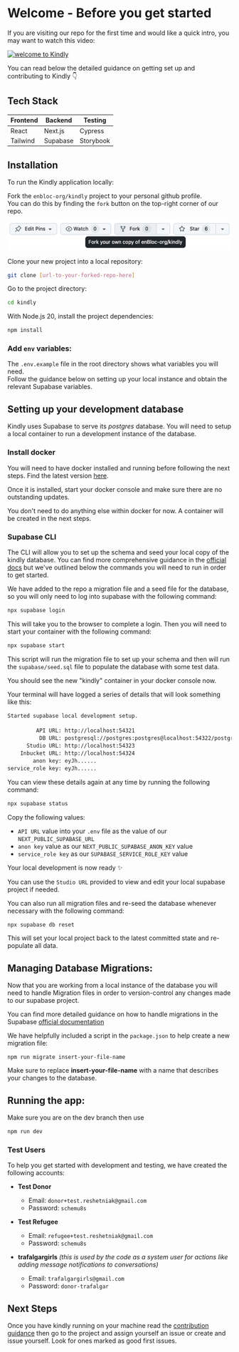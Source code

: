 # Welcome - Before you get started

If you are visiting our repo for the first time and would like a quick intro, you may want to watch this video:

[![welcome to Kindly](https://cdn.loom.com/sessions/thumbnails/f67dccc47ab448508e32bb3e672121f9-1716460124959-with-play.gif)](https://www.loom.com/share/f67dccc47ab448508e32bb3e672121f9?sid=5a67e0d6-7151-4e8b-a71a-8748a74b820e)

You can read below the detailed guidance on getting set up and contributing to Kindly 👇

## Tech Stack

| Frontend | Backend  | Testing   |
| -------- | -------- | --------- |
| React    | Next.js  | Cypress   |
| Tailwind | Supabase | Storybook |

## Installation

To run the Kindly application locally:

Fork the `enbloc-org/kindly` project to your personal github profile.  
You can do this by finding the `fork` button on the top-right corner of our repo.

![screenshot of fork button in github](./documentation_images/fork_repo.png)

Clone your new project into a local repository:

```bash
git clone [url-to-your-forked-repo-here]
```

Go to the project directory:

```bash
cd kindly
```

With Node.js 20, install the project dependencies:

```bash
npm install
```

### Add `env` variables:

The `.env.example` file in the root directory shows what variables you will need.  
Follow the guidance below on setting up your local instance and obtain the relevant Supabase variables.

## Setting up your development database

Kindly uses Supabase to serve its _postgres_ database. You will need to setup a local container to run a development instance of the database.

### Install docker

You will need to have docker installed and running before following the next steps. Find the latest version [here](https://www.docker.com/products/docker-desktop/).

Once it is installed, start your docker console and make sure there are no outstanding updates.

You don't need to do anything else within docker for now. A container will be created in the next steps.

### Supabase CLI

The CLI will allow you to set up the schema and seed your local copy of the kindly database. You can find more comprehensive guidance in the [official docs](https://supabase.com/docs/guides/cli/getting-started) but we've outlined below the commands you will need to run in order to get started.

We have added to the repo a migration file and a seed file for the database, so you will only need to log into supabase with the following command:

```bash
npx supabase login
```

This will take you to the browser to complete a login. Then you will need to start your container with the following command:

```bash
npx supabase start
```

This script will run the migration file to set up your schema and then will run the `supabase/seed.sql` file to populate the database with some test data.

You should see the new "kindly" container in your docker console now.

Your terminal will have logged a series of details that will look something like this:

```bash
Started supabase local development setup.

         API URL: http://localhost:54321
          DB URL: postgresql://postgres:postgres@localhost:54322/postgres
      Studio URL: http://localhost:54323
    Inbucket URL: http://localhost:54324
        anon key: eyJh......
service_role key: eyJh......
```

You can view these details again at any time by running the following command:

```bash
npx supabase status
```

Copy the following values:
- `API URL` value into your `.env` file as the value of our `NEXT_PUBLIC_SUPABASE_URL`
- `anon key` value as our `NEXT_PUBLIC_SUPABASE_ANON_KEY` value
- `service_role key` as our `SUPABASE_SERVICE_ROLE_KEY` value

Your local development is now ready ✨

You can use the `Studio URL` provided to view and edit your local supabase project if needed.

You can also run all migration files and re-seed the database whenever necessary with the following command:

```bash
npx supabase db reset
```

This will set your local project back to the latest committed state and re-populate all data.

## Managing Database Migrations:

Now that you are working from a local instance of the database you will need to handle Migration files in order to version-control any changes made to our supabase project.

You can find more detailed guidance on how to handle migrations in the Supabase [official documentation](https://supabase.com/docs/guides/cli/managing-environments?queryGroups=environment&environment=staging#auto-schema-diff)

We have helpfully included a script in the `package.json` to help create a new migration file:

```
npm run migrate insert-your-file-name
```

Make sure to replace **insert-your-file-name** with a name that describes your changes to the database.

## Running the app:

Make sure you are on the dev branch then use

```bash
npm run dev
```

### Test Users

To help you get started with development and testing, we have created the following accounts:

- **Test Donor**
  - Email: `donor+test.reshetniak@gmail.com`
  - Password: `schemu8s`

- **Test Refugee**
  - Email: `refugee+test.reshetniak@gmail.com`
  - Password: `schemu8s`

- **trafalgargirls** *(this is used by the code as a system user for actions like adding message notifications to conversations)*
  - Email: `trafalgargirls@gmail.com`
  - Password: `donor-trafalgar`

## Next Steps

Once you have kindly running on your machine read the [contribution guidance](CONTRIBUTING.md)
then go to the project and assign yourself an issue or create and issue yourself. Look for ones marked as good first issues.
